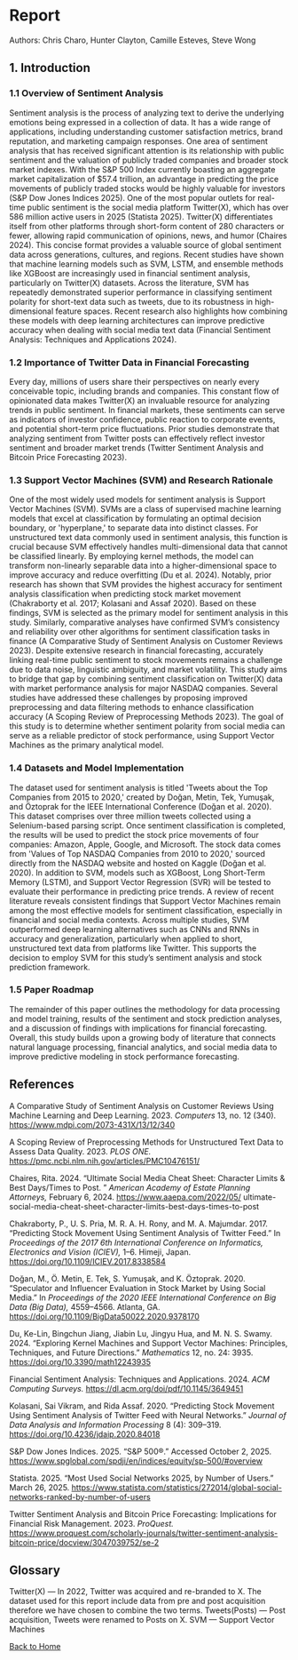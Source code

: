# Report

Authors: Chris Charo, Hunter Clayton, Camille Esteves, Steve Wong

## 1. Introduction

### 1.1 Overview of Sentiment Analysis
Sentiment analysis is the process of analyzing text to derive the underlying emotions being expressed in a collection of data. It has a wide range of applications, including understanding customer satisfaction metrics, brand reputation, and marketing campaign responses. One area of sentiment analysis that has received significant attention is its relationship with public sentiment and the valuation of publicly traded companies and broader stock market indexes. With the S&P 500 Index currently boasting an aggregate market capitalization of $57.4 trillion, an advantage in predicting the price movements of publicly traded stocks would be highly valuable for investors (S&P Dow Jones Indices 2025). One of the most popular outlets for real-time public sentiment is the social media platform Twitter(X), which has over 586 million active users in 2025 (Statista 2025). Twitter(X) differentiates itself from other platforms through short-form content of 280 characters or fewer, allowing rapid communication of opinions, news, and humor (Chaires 2024). This concise format provides a valuable source of global sentiment data across generations, cultures, and regions.
Recent studies have shown that machine learning models such as SVM, LSTM, and ensemble methods like XGBoost are increasingly used in financial sentiment analysis, particularly on Twitter(X) datasets. Across the literature, SVM has repeatedly demonstrated superior performance in classifying sentiment polarity for short-text data such as tweets, due to its robustness in high-dimensional feature spaces. Recent research also highlights how combining these models with deep learning architectures can improve predictive accuracy when dealing with social media text data (Financial Sentiment Analysis: Techniques and Applications 2024).

### 1.2 Importance of Twitter Data in Financial Forecasting
Every day, millions of users share their perspectives on nearly every conceivable topic, including brands and companies. This constant flow of opinionated data makes Twitter(X) an invaluable resource for analyzing trends in public sentiment. In financial markets, these sentiments can serve as indicators of investor confidence, public reaction to corporate events, and potential short-term price fluctuations. Prior studies demonstrate that analyzing sentiment from Twitter posts can effectively reflect investor sentiment and broader market trends (Twitter Sentiment Analysis and Bitcoin Price Forecasting 2023).

### 1.3 Support Vector Machines (SVM) and Research Rationale
One of the most widely used models for sentiment analysis is Support Vector Machines (SVM). SVMs are a class of supervised machine learning models that excel at classification by formulating an optimal decision boundary, or 'hyperplane,' to separate data into distinct classes. For unstructured text data commonly used in sentiment analysis, this function is crucial because SVM effectively handles multi-dimensional data that cannot be classified linearly. By employing kernel methods, the model can transform non-linearly separable data into a higher-dimensional space to improve accuracy and reduce overfitting (Du et al. 2024). Notably, prior research has shown that SVM provides the highest accuracy for sentiment analysis classification when predicting stock market movement (Chakraborty et al. 2017; Kolasani and Assaf 2020). Based on these findings, SVM is selected as the primary model for sentiment analysis in this study. Similarly, comparative analyses have confirmed SVM’s consistency and reliability over other algorithms for sentiment classification tasks in finance (A Comparative Study of Sentiment Analysis on Customer Reviews 2023).
Despite extensive research in financial forecasting, accurately linking real-time public sentiment to stock movements remains a challenge due to data noise, linguistic ambiguity, and market volatility. This study aims to bridge that gap by combining sentiment classification on Twitter(X) data with market performance analysis for major NASDAQ companies. Several studies have addressed these challenges by proposing improved preprocessing and data filtering methods to enhance classification accuracy (A Scoping Review of Preprocessing Methods 2023).
The goal of this study is to determine whether sentiment polarity from social media can serve as a reliable predictor of stock performance, using Support Vector Machines as the primary analytical model.
### 1.4 Datasets and Model Implementation
The dataset used for sentiment analysis is titled 'Tweets about the Top Companies from 2015 to 2020,' created by Doğan, Metin, Tek, Yumuşak, and Öztoprak for the IEEE International Conference (Doğan et al. 2020). This dataset comprises over three million tweets collected using a Selenium-based parsing script. Once sentiment classification is completed, the results will be used to predict the stock price movements of four companies: Amazon, Apple, Google, and Microsoft. The stock data comes from 'Values of Top NASDAQ Companies from 2010 to 2020,' sourced directly from the NASDAQ website and hosted on Kaggle (Doğan et al. 2020). In addition to SVM, models such as XGBoost, Long Short-Term Memory (LSTM), and Support Vector Regression (SVR) will be tested to evaluate their performance in predicting price trends.
A review of recent literature reveals consistent findings that Support Vector Machines remain among the most effective models for sentiment classification, especially in financial and social media contexts. Across multiple studies, SVM outperformed deep learning alternatives such as CNNs and RNNs in accuracy and generalization, particularly when applied to short, unstructured text data from platforms like Twitter. This supports the decision to employ SVM for this study’s sentiment analysis and stock prediction framework.
### 1.5 Paper Roadmap
The remainder of this paper outlines the methodology for data processing and model training, results of the sentiment and stock prediction analyses, and a discussion of findings with implications for financial forecasting. Overall, this study builds upon a growing body of literature that connects natural language processing, financial analytics, and social media data to improve predictive modeling in stock performance forecasting.

## References

A Comparative Study of Sentiment Analysis on Customer Reviews Using Machine Learning and Deep Learning. 
  2023. *Computers* 13, no. 12 (340). https://www.mdpi.com/2073-431X/13/12/340  

A Scoping Review of Preprocessing Methods for Unstructured Text Data to Assess Data Quality. 
  2023. *PLOS ONE.* https://pmc.ncbi.nlm.nih.gov/articles/PMC10476151/  

Chaires, Rita. 2024. “Ultimate Social Media Cheat Sheet: Character Limits & Best Days/Times to Post.
  ” *American Academy of Estate Planning Attorneys,* February 6, 2024. https://www.aaepa.com/2022/05/
    ultimate-social-media-cheat-sheet-character-limits-best-days-times-to-post  

Chakraborty, P., U. S. Pria, M. R. A. H. Rony, and M. A. Majumdar. 2017. “Predicting Stock Movement Using 
  Sentiment Analysis of Twitter Feed.” In *Proceedings of the 2017 6th International Conference on Informatics, 
  Electronics and Vision (ICIEV),* 1–6. Himeji, Japan. https://doi.org/10.1109/ICIEV.2017.8338584  

Doğan, M., Ö. Metin, E. Tek, S. Yumuşak, and K. Öztoprak. 2020. “Speculator and Influencer Evaluation
  in Stock Market by Using Social Media.” In *Proceedings of the 2020 IEEE International Conference on 
  Big Data (Big Data),* 4559–4566. Atlanta, GA. https://doi.org/10.1109/BigData50022.2020.9378170  

Du, Ke-Lin, Bingchun Jiang, Jiabin Lu, Jingyu Hua, and M. N. S. Swamy. 2024. “Exploring Kernel Machines 
  and Support Vector Machines: Principles, Techniques, and Future Directions.” *Mathematics* 12, 
  no. 24: 3935. https://doi.org/10.3390/math12243935  

Financial Sentiment Analysis: Techniques and Applications. 2024. *ACM Computing Surveys.* 
  https://dl.acm.org/doi/pdf/10.1145/3649451  

Kolasani, Sai Vikram, and Rida Assaf. 2020. “Predicting Stock Movement Using Sentiment Analysis of 
  Twitter Feed with Neural Networks.” *Journal of Data Analysis and Information Processing* 8 
  (4): 309–319. https://doi.org/10.4236/jdaip.2020.84018  

S&P Dow Jones Indices. 2025. “S&P 500®.” Accessed October 2, 2025. 
  https://www.spglobal.com/spdji/en/indices/equity/sp-500/#overview  

Statista. 2025. “Most Used Social Networks 2025, by Number of Users.” March 26, 2025. 
  https://www.statista.com/statistics/272014/global-social-networks-ranked-by-number-of-users  

Twitter Sentiment Analysis and Bitcoin Price Forecasting: Implications for Financial 
  Risk Management. 2023. *ProQuest.* 
  https://www.proquest.com/scholarly-journals/twitter-sentiment-analysis-bitcoin-price/docview/3047039752/se-2  

 
## Glossary
Twitter(X) — In 2022, Twitter was acquired and re-branded to X. The dataset used for this report include data from pre and post acquisition therefore we have chosen to combine the two terms.
Tweets(Posts) — Post acquisition, Tweets were renamed to Posts on X.
SVM — Support Vector Machines

[Back to Home](index.md)
